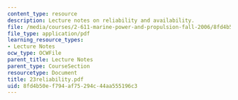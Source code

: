 ```yaml
---
content_type: resource
description: Lecture notes on reliability and availability.
file: /media/courses/2-611-marine-power-and-propulsion-fall-2006/8fd4b50ef794af75294c44aa555196c3_23reliability.pdf
file_type: application/pdf
learning_resource_types:
- Lecture Notes
ocw_type: OCWFile
parent_title: Lecture Notes
parent_type: CourseSection
resourcetype: Document
title: 23reliability.pdf
uid: 8fd4b50e-f794-af75-294c-44aa555196c3
---
```

